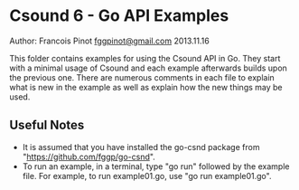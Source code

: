 # Csound 6 - Go API Examples
Author: Francois Pinot <fggpinot@gmail.com>
2013.11.16

This folder contains examples for using the Csound API in Go. They start with a minimal usage of Csound and each example afterwards builds upon the previous one.  There are numerous comments in each file to explain what is new in the example as well as explain how the new things may be used. 

## Useful Notes

* It is assumed that you have installed the go-csnd package from "https://github.com/fggp/go-csnd".
* To run an example, in a terminal, type "go run" followed by the example file. For example, to run example01.go, use "go run example01.go".

